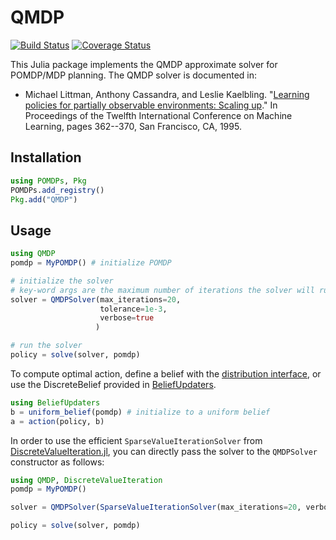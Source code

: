 # QMDP

[![Build Status](https://travis-ci.org/JuliaPOMDP/QMDP.jl.svg?branch=master)](https://travis-ci.org/JuliaPOMDP/QMDP.jl)
[![Coverage Status](https://coveralls.io/repos/JuliaPOMDP/QMDP.jl/badge.svg)](https://coveralls.io/r/JuliaPOMDP/QMDP.jl)

This Julia package implements the QMDP approximate solver for POMDP/MDP planning. The QMDP solver is documented in: 

* Michael Littman, Anthony Cassandra, and Leslie Kaelbling. "[Learning policies for partially observable environments: Scaling up](http://citeseerx.ist.psu.edu/viewdoc/summary?doi=10.1.1.52.6374)." In Proceedings of the Twelfth International Conference on Machine Learning, pages 362--370, San Francisco, CA, 1995. 

## Installation

```julia
using POMDPs, Pkg
POMDPs.add_registry()
Pkg.add("QMDP")
```

## Usage

```julia
using QMDP
pomdp = MyPOMDP() # initialize POMDP

# initialize the solver
# key-word args are the maximum number of iterations the solver will run for, and the Bellman tolerance
solver = QMDPSolver(max_iterations=20,
                    tolerance=1e-3,
                    verbose=true
                   ) 

# run the solver
policy = solve(solver, pomdp)
```

To compute optimal action, define a belief with the [distribution interface](http://juliapomdp.github.io/POMDPs.jl/latest/interfaces.html#Distributions-1), or use the DiscreteBelief provided in [BeliefUpdaters](https://github.com/JuliaPOMDP/BeliefUpdaters.jl).

```julia
using BeliefUpdaters
b = uniform_belief(pomdp) # initialize to a uniform belief
a = action(policy, b)
```

In order to use the efficient `SparseValueIterationSolver` from [DiscreteValueIteration.jl](https://github.com/JuliaPOMDP/DiscreteValueIteration.jl), you can directly pass the solver to the `QMDPSolver` constructor as follows:

```julia
using QMDP, DiscreteValueIteration
pomdp = MyPOMDP()

solver = QMDPSolver(SparseValueIterationSolver(max_iterations=20, verbose=true))

policy = solve(solver, pomdp)
```
